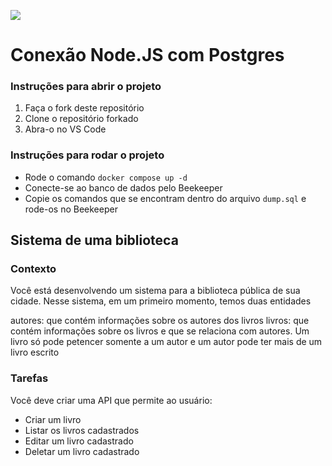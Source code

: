 ![](https://i.imgur.com/xG74tOh.png)

# Conexão Node.JS com Postgres

### Instruções para abrir o projeto

1. Faça o fork deste repositório
2. Clone o repositório forkado
3. Abra-o no VS Code

### Instruções para rodar o projeto

- Rode o comando `docker compose up -d`
- Conecte-se ao banco de dados pelo Beekeeper
- Copie os comandos que se encontram dentro do arquivo `dump.sql` e rode-os no Beekeeper

## Sistema de uma biblioteca

### Contexto

Você está desenvolvendo um sistema para a biblioteca pública de sua cidade. Nesse sistema, em um primeiro momento, temos duas entidades

autores: que contém informações sobre os autores dos livros
livros: que contém informações sobre os livros e que se relaciona com autores. Um livro só pode petencer somente a um autor e um autor pode ter mais de um livro escrito

### Tarefas

Você deve criar uma API que permite ao usuário:

- Criar um livro
- Listar os livros cadastrados
- Editar um livro cadastrado
- Deletar um livro cadastrado
